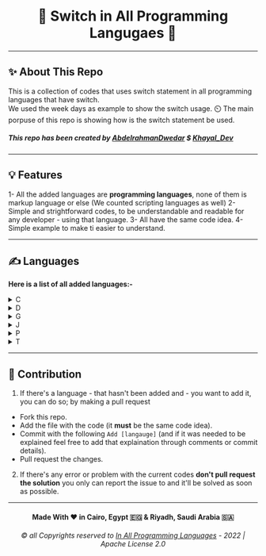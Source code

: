 <h1 align="center">  🔄 Switch in All Programming Langugaes  🔄 </h1>

---

## ✨ About This Repo
This is a collection of codes that uses switch statement in all programming languages that have switch.  
We used the week days as example to show the switch usage. ⏲️
The main porpuse of this repo is showing how is the switch statement be used.

##### This repo has been created by [AbdelrahmanDwedar](https://github.com/AbdelrahmanDwedar) $ [Khayal_Dev](https://github.com/Khayal-Dev)

---

## 💡 Features

1- All the added languages are **programming languages**, none of them is markup language or else (We counted scripting languages as well)
2- Simple and strightforward codes, to be understandable and readable for any developer - using that language.
3- All have the same code idea.
4- Simple example to make ti easier to understand.

---

## ✍️ Languages
**Here is a list of all added languages:-** 
<details>
  <summary>C</summary>
  <ol>
    <il>
      <a href="https://github.com/In-All-Programming-Languages/switch-in-all-programming-languages/blob/main/switch.c">C lang</a>
    </il>
    <br>
    <il>
      <a href="https://github.com/In-All-Programming-Languages/switch-in-all-programming-languages/blob/main/switch.cpp">C++</a>
    </il>
    <br>
    <il>
      <a href="https://github.com/In-All-Programming-Languages/switch-in-all-programming-languages/blob/main/switch.cs">C#</a>
    </il>
  </ol>
</details>

<details>
  <summary>D</summary>
  <ul>
    <il>
      <a href="https://github.com/In-All-Programming-Languages/switch-in-all-programming-languages/blob/main/switch.dart">Dart</a>
    </il>
  </ul>
</details>

<details>
  <summary>G</summary>
  <ul>
    <il>
      <a href="https://github.com/In-All-Programming-Languages/switch-in-all-programming-languages/blob/main/switch.go">Go lang</a>
    </il>
  </ul>
</details>

<details>
  <summary>J</summary>
  <ul>
    <il>
      <a href="https://github.com/In-All-Programming-Languages/switch-in-all-programming-languages/blob/main/switch.java">Java</a>
    </il>
    <br>
    <il>
      <a href="https://github.com/In-All-Programming-Languages/switch-in-all-programming-languages/blob/main/switch.js">JavaScript</a>
    </il>
  </ul>
</details>

<details>
  <summary>P</summary>
  <ul>
    <il>
      <a href="https://github.com/In-All-Programming-Languages/switch-in-all-programming-languages/blob/main/switch.php">PHP</a>
      <il>
  </ul>
</details>
    
<details>
  <summary>T</summary>
  <ul>
    <il>
      <a href="https://github.com/In-All-Programming-Languages/switch-in-all-programming-languages/blob/main/switch.ts">TypeScript</a>
    </il>
  </ul>
</details>

---

## 🤝 Contribution
1. If there's a language - that hasn't been added and - you want to add it, you can do so; by making a pull request
  - Fork this repo.
  - Add the file with the code (it **must** be the same code idea).
  - Commit with the following `Add [langauge]` (and if it was needed to be explained feel free to add that explaination through comments or commit details).
  - Pull request the changes.
2. If there's any error or problem with the current codes **don't pull request the solution** you only can report the issue to and it'll be solved as soon as possible.

---

<h4 align="center">Made With ❤️ in Cairo, Egypt 🇪🇬 & Riyadh, Saudi Arabia 🇸🇦</h4>
<h6 align="center"> ©️ all Copyrights reserved to <a href="">In All Programming Languages</a> - 2022 | Apache License 2.0 </h6>

